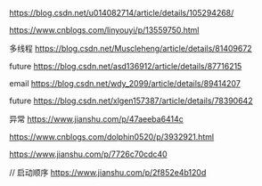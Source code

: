 https://blog.csdn.net/u014082714/article/details/105294268/


https://www.cnblogs.com/linyouyi/p/13559750.html


多线程 https://blog.csdn.net/Muscleheng/article/details/81409672


future 
https://blog.csdn.net/asd136912/article/details/87716215

email
https://blog.csdn.net/wdy_2099/article/details/89414207

future
https://blog.csdn.net/xlgen157387/article/details/78390642

异常
https://www.jianshu.com/p/47aeeba6414c


https://www.cnblogs.com/dolphin0520/p/3932921.html

https://www.jianshu.com/p/7726c70cdc40

// 启动顺序
https://www.jianshu.com/p/2f852e4b120d